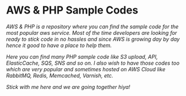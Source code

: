 # AWS & PHP Sample Codes

<em>AWS & PHP is a repository where you can find the sample code for the most popular aws service. Most of the time developers are looking for ready to stick code in no hassles and since AWS is growing day by day hence it good to have a place to help them.

Here you can find many PHP sample code like S3 upload, API, ElasticCache, SQS, SNS and so on. I  also wish to have those codes too which are very popular and sometimes hosted on AWS Cloud like RabbitMQ, Redis, Memcached, Varnish, etc.
 
Stick with me here and we are going together hiya!</em>

